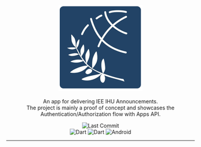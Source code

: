 <p align="center">
  <img src="ihu_logo.png" alt="IEE IHU" /> <br /><br />
  <span>An app for delivering IEE IHU Announcements.  <br />The project is mainly a proof of concept and showcases the Authentication/Authorization flow with Apps API.</span>
</p>

<p align="center">
 <img src="https://img.shields.io/github/last-commit/esentis/feelm-movie-guru?style=for-the-badge" alt="Last Commit" /></br>
  <img src="https://img.shields.io/badge/Dart-0175C2?style=for-the-badge&logo=dart&logoColor=white" alt="Dart" /> <img src="https://img.shields.io/badge/Flutter-02569B?style=for-the-badge&logo=flutter&logoColor=white" alt="Dart" /> <img src="https://img.shields.io/badge/Android-3DDC84?style=for-the-badge&logo=android&logoColor=white" alt="Android" />
</p>

---